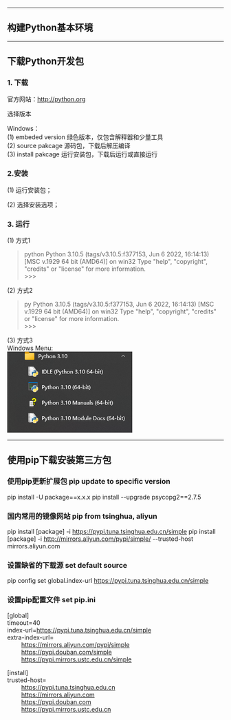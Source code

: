 
----------------
构建Python基本环境
----------------

---------------
下载Python开发包
---------------
### 1. 下载
   
官方网站：http://python.org

选择版本

Windows：<br>
(1) embeded version 绿色版本，仅包含解释器和少量工具<br>
(2) source pakcage 源码包，下载后解压编译<br>
(3) install pakcage 运行安装包，下载后运行或直接运行

### 2.安装

(1) 运行安装包；

(2) 选择安装选项；

### 3. 运行
(1) 方式1
> python
Python 3.10.5 (tags/v3.10.5:f377153, Jun  6 2022, 16:14:13) [MSC v.1929 64 bit (AMD64)] on win32
Type "help", "copyright", "credits" or "license" for more information.<br>
\>>>


(2) 方式2
> py
Python 3.10.5 (tags/v3.10.5:f377153, Jun  6 2022, 16:14:13) [MSC v.1929 64 bit (AMD64)] on win32
Type "help", "copyright", "credits" or "license" for more information.<br>
\>>>


(3) 方式3<br>
Windows Menu:<br>
![img.png](img.png)


---------------------
使用pip下载安装第三方包
---------------------

### 使用pip更新扩展包 pip update to specific version
pip install -U package==x.x.x
pip install --upgrade psycopg2==2.7.5

### 国内常用的镜像网站 pip from tsinghua, aliyun
pip install [package] -i https://pypi.tuna.tsinghua.edu.cn/simple
pip install [package] -i http://mirrors.aliyun.com/pypi/simple/ --trusted-host mirrors.aliyun.com

### 设置缺省的下载源 set default source
pip config set global.index-url https://pypi.tuna.tsinghua.edu.cn/simple


### 设置pip配置文件 set pip.ini
[global] <br>
timeout=40 <br>
index-url=https://pypi.tuna.tsinghua.edu.cn/simple <br>
extra-index-url=<br>
&ensp; &ensp; &ensp; https://mirrors.aliyun.com/pypi/simple <br>
&ensp; &ensp; &ensp; https://pypi.douban.com/simple <br>
&ensp; &ensp; &ensp; https://pypi.mirrors.ustc.edu.cn/simple <br>

[install]<br>
trusted-host=<br>
&ensp; &ensp; &ensp; https://pypi.tuna.tsinghua.edu.cn <br>
&ensp; &ensp; &ensp; https://mirrors.aliyun.com <br>
&ensp; &ensp; &ensp; https://pypi.douban.com <br>
&ensp; &ensp; &ensp; https://pypi.mirrors.ustc.edu.cn <br>
